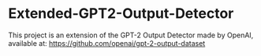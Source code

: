 # Extended-GPT2-Output-Detector

This project is an extension of the GPT-2 Output Detector made by OpenAI, available at: https://github.com/openai/gpt-2-output-dataset

